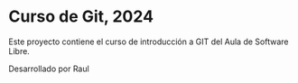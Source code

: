 # Curso de Git, 2024


Este proyecto contiene el curso de introducción a GIT del Aula de Software Libre.

Desarrollado por Raul
